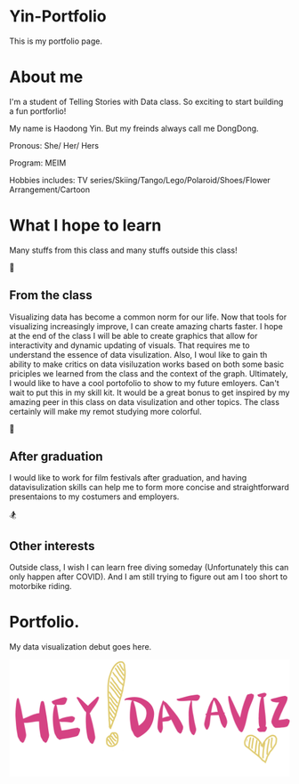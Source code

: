 # Yin-Portfolio

This is my portfolio page.


# About me

I'm a student of Telling Stories with Data class. So exciting to start building a fun portforlio! 

My name is Haodong Yin. But my freinds always call me DongDong.

Pronous: She/ Her/ Hers

Program: MEIM

Hobbies includes: TV series/Skiing/Tango/Lego/Polaroid/Shoes/Flower Arrangement/Cartoon



# What I hope to learn

Many stuffs from this class and many stuffs outside this class!

:blue_book: 
## From the class

Visualizing data has become a common norm for our life. Now that tools for visualizing increasingly improve, I can create amazing charts faster. I hope at the end of the class I will be able to create graphics that allow for interactivity and dynamic updating of visuals. That requires me to understand the essence of data visulization. Also, I woul like to gain th ability to make critics on data visiluzation works based on both some basic priciples we learned from the class and the context of the graph. Ultimately, I would like to have a cool portofolio to show to my future emloyers.  Can't wait to put this in my skill kit. It would be a great bonus to get inspired by my  amazing peer in this class on data visulization and other topics. The class certainly will make my remot studying more colorful.

:movie_camera:
## After graduation

I would like to work for film festivals after graduation, and having datavisulization skills can help me to form more concise and straightforward presentaions to my costumers and employers.


:snowboarder: 
## Other interests

Outside class, I wish I can learn free diving someday (Unfortunately this can only happen after COVID). And I am still trying to figure out am I too short to motorbike riding.


# Portfolio.

My data visualization debut goes here.

![Bottom Graphic](IMG_0400.PNG)

